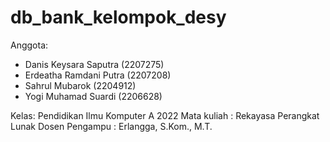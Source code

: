 # db_bank_kelompok_desy

Anggota:
- Danis Keysara Saputra (2207275)
- Erdeatha Ramdani Putra (2207208) 
- Sahrul Mubarok (2204912)
- Yogi Muhamad Suardi (2206628) 

Kelas: Pendidikan Ilmu Komputer A 2022
Mata kuliah : Rekayasa Perangkat Lunak
Dosen Pengampu : Erlangga, S.Kom., M.T.
